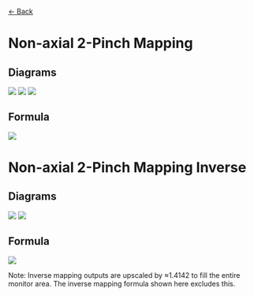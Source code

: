 [<- Back](https://github.com/Kuuuube/Circular_Area/blob/main/wiki/mappings_index.md)

# Non-axial 2-Pinch Mapping

## Diagrams
![](https://raw.githubusercontent.com/Kuuuube/Circular_Area/main/wiki/images/mappings/square_non_axial_2_pinch_mapping_circle_grid_thick_checkerboard.png)
![](https://raw.githubusercontent.com/Kuuuube/Circular_Area/main/wiki/images/mappings/square_non_axial_2_pinch_mapping_square_grid_thick_checkerboard.png)
![](https://raw.githubusercontent.com/Kuuuube/Circular_Area/main/wiki/images/mappings/square_non_axial_2_pinch_mapping_dot_grid_circle_rgb_gradient_circle.png)

## Formula
![](https://raw.githubusercontent.com/Kuuuube/Circular_Area/main/wiki/images/formulas/non_axial_2_pinch_mapping_formula.png)




# Non-axial 2-Pinch Mapping Inverse

## Diagrams
![](https://raw.githubusercontent.com/Kuuuube/Circular_Area/main/wiki/images/mappings/circle_non_axial_2_pinch_mapping_square_grid_circle_thick_checkerboard.png)
![](https://raw.githubusercontent.com/Kuuuube/Circular_Area/main/wiki/images/mappings/circle_non_axial_2_pinch_mapping_dot_grid_square_rgb_gradient.png)

## Formula
![](https://raw.githubusercontent.com/Kuuuube/Circular_Area/main/wiki/images/formulas/non_axial_2_pinch_mapping_inverse_formula.png)

Note: Inverse mapping outputs are upscaled by ≈1.4142 to fill the entire monitor area. The inverse mapping formula shown here excludes this.